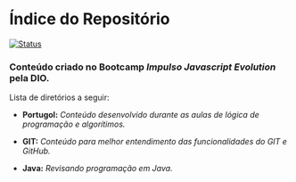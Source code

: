 ﻿# Índice do Repositório
[![Status](https://github.com/odantonio/Javascript-Bootcamp/blob/main/status-andamento.png?branch=main)](https://github.com/odantonio/Javascript-Bootcamp/blob/main/status-andamento.png)
 
### Conteúdo criado no Bootcamp _Impulso Javascript Evolution_ pela DIO.

Lista de diretórios a seguir:



* **Portugol:** 
	*Conteúdo desenvolvido durante as aulas de lógica de programação e algorítimos.*
	>
* **GIT:** 
	*Conteúdo para melhor entendimento das funcionalidades do GIT e GitHub.*
	>
* **Java:**
	*Revisando programação em Java.*